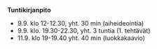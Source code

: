 **Tuntikirjanpito**
* 9.9. klo 12-12.30, yht. 30 min (aiheideointia) 
* 9.9. klo. 19.30-22.30, yht. 3 tuntia (1. tehtävät)
* 11.9. klo 19-19.40 yht. 40 min (luokkakaavio)
